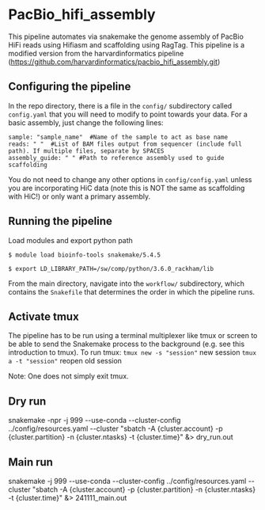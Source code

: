 # PacBio_hifi_assembly
This pipeline automates via snakemake the genome assembly of PacBio HiFi reads using Hifiasm and scaffolding using RagTag. This pipeline is a modified version from the harvardinformatics pipeline (https://github.com/harvardinformatics/pacbio_hifi_assembly.git)

## Configuring the pipeline  
In the repo directory, there is a file in the `config/` subdirectory called `config.yaml` that you will need to modify to point towards your data. For a basic assembly, just change the following lines: 

```
sample: "sample_name"  #Name of the sample to act as base name
reads: " "  #List of BAM files output from sequencer (include full path). If multiple files, separate by SPACES
assembly_guide: " " #Path to reference assembly used to guide scaffolding
```

You do not need to change any other options in `config/config.yaml` unless you are incorporating HiC data (note this is NOT the same as scaffolding with HiC!) or only want a primary assembly.  

## Running the pipeline 

Load modules and export python path

```$ module load bioinfo-tools snakemake/5.4.5```

```$ export LD_LIBRARY_PATH=/sw/comp/python/3.6.0_rackham/lib```


From the main directory, navigate into the `workflow/` subdirectory, which contains the `Snakefile` that determines the order in which the pipeline runs. 

## Activate tmux
The pipeline has to be run using a terminal multiplexer like tmux or screen to be able to send the Snakemake process to the background (e.g. see this introduction to tmux).
To run tmux:
`tmux new -s "session"` new session
`tmux a -t "session"` reopen old session

Note: One does not simply exit tmux.

## Dry run
snakemake -npr -j 999 --use-conda --cluster-config ../config/resources.yaml --cluster "sbatch -A {cluster.account} -p {cluster.partition} -n {cluster.ntasks} -t {cluster.time}" &> dry_run.out

## Main run
snakemake -j 999 --use-conda --cluster-config ../config/resources.yaml --cluster "sbatch -A {cluster.account} -p {cluster.partition} -n {cluster.ntasks} -t {cluster.time}" &> 241111_main.out
